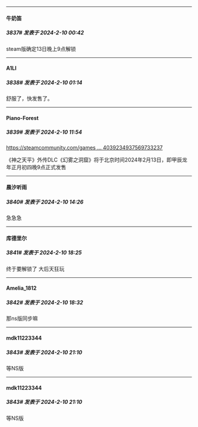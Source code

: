 
*****

####  牛奶笛  
##### 3837#       发表于 2024-2-10 00:42

steam版确定13日晚上9点解锁


*****

####  A1LI  
##### 3838#       发表于 2024-2-10 01:14

舒服了，快发售了。


*****

####  Piano-Forest  
##### 3839#       发表于 2024-2-10 11:54

[https://steamcommunity.com/games ... 4039234937569733237](https://steamcommunity.com/games/1718570/announcements/detail/4039234937569733237)

《神之天平》外传DLC《幻雾之洞窟》将于北京时间2024年2月13日，即甲辰龙年正月初四晚9点正式发售


*****

####  晨汐听雨  
##### 3840#       发表于 2024-2-10 14:26

急急急


*****

####  库德里尔  
##### 3841#       发表于 2024-2-10 18:25

终于要解锁了 大后天狂玩

*****

####  Amelia_1812  
##### 3842#       发表于 2024-2-10 18:32

那ns版同步嘛


*****

####  mdk11223344  
##### 3843#       发表于 2024-2-10 21:10

等NS版


*****

####  mdk11223344  
##### 3843#       发表于 2024-2-10 21:10

等NS版

